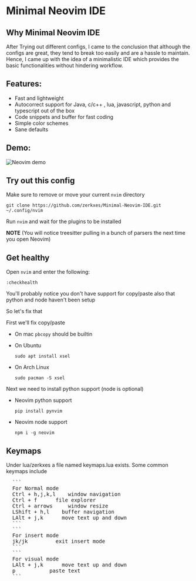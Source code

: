 
# Minimal Neovim IDE

##  Why Minimal Neovim IDE

After Trying out different configs, I came to the conclusion that although the configs are great, they tend to break too easily and are a hassle to maintain. Hence, I came up with the idea of a minimalistic IDE which provides the basic functionalities without hindering workflow. 

## Features: 

 - Fast and lightweight
 - Autocorrect support for Java, c/c++ , lua, javascript, python and typescript out of the box
 - Code snippets and buffer for fast coding
 - Simple color schemes
 - Sane defaults
 ## Demo:
![Neovim demo](https://bose-aniket.onrender.com/static/media/nvim.3b7debf414b97ddee2c4.gif)
## Try out this config

Make sure to remove or move your current `nvim` directory

```
git clone https://github.com/zerkxes/Minimal-Neovim-IDE.git ~/.config/nvim
```

Run `nvim` and wait for the plugins to be installed 

**NOTE** (You will notice treesitter pulling in a bunch of parsers the next time you open Neovim) 

## Get healthy

Open `nvim` and enter the following:

```
:checkhealth
```

You'll probably notice you don't have support for copy/paste also that python and node haven't been setup

So let's fix that

First we'll fix copy/paste

- On mac `pbcopy` should be builtin

- On Ubuntu

  ```
  sudo apt install xsel
  ```

- On Arch Linux

  ```
  sudo pacman -S xsel
  ```

Next we need to install python support (node is optional)

- Neovim python support

  ```
  pip install pynvim
  ```

- Neovim node support

  ```
  npm i -g neovim
  ```
 ## Keymaps
  Under lua/zerkxes a file named keymaps.lua exists. Some common keymaps include
  <pre>
  ```
  For Normal mode
  Ctrl + h,j,k,l    window navigation
  Ctrl + f      file explorer
  Ctrl + arrows     window resize
  LShift + h,l    buffer navigation
  LAlt + j,k      move text up and down
  ```
  ```
  For insert mode
  jk/jk         exit insert mode
  ```
  ```
  For visual mode
  LAlt + j,k      move text up and down
  p           paste text
  ```
</pre>
